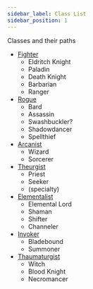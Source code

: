 ```yaml
---
sidebar_label: Class List
sidebar_position: 1
---
```


Classes and their paths

* [Fighter](./Fighter.md)
  * Eldritch Knight
  * Paladin
  * Death Knight
  * Barbarian
  * Ranger
* [Rogue](./Rogue.md)
  * Bard
  * Assassin
  * Swashbuckler?
  * Shadowdancer
  * Spellthief
* [Arcanist](./Arcanist.md)
  * Wizard
  * Sorcerer
* [Theurgist](./Theurgist.md)
  * Priest
  * Seeker
  * (specialty)
* [Elementalist](./Elementalist.md)
  * Elemental Lord
  * Shaman
  * Shifter
  * Channeler
* [Invoker](./Invoker.md)
  * Bladebound
  * Summoner
* [Thaumaturgist](./Thaumaturgist)
  * Witch
  * Blood Knight
  * Necromancer
